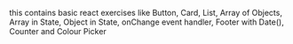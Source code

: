this contains basic react exercises like Button, Card, List, Array of Objects, Array in State, Object in State, onChange event handler, Footer with Date(), Counter and Colour Picker 
